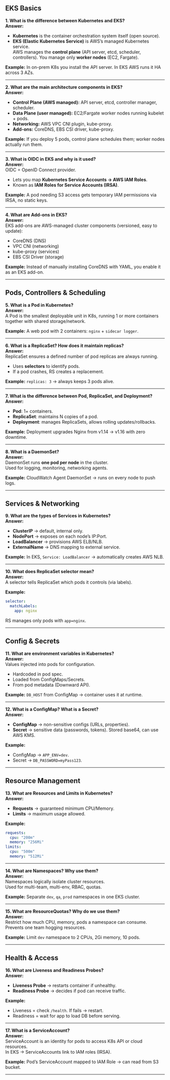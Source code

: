 ## EKS Basics

**1. What is the difference between Kubernetes and EKS?**  
**Answer:**

* **Kubernetes** is the container orchestration system itself (open source).  
* **EKS (Elastic Kubernetes Service)** is AWS’s managed Kubernetes service.  
  AWS manages the **control plane** (API server, etcd, scheduler, controllers). You manage only **worker nodes** (EC2, Fargate).

**Example:** In on-prem K8s you install the API server. In EKS AWS runs it HA across 3 AZs.

---

**2. What are the main architecture components in EKS?**  
**Answer:**

* **Control Plane (AWS managed):** API server, etcd, controller manager, scheduler.  
* **Data Plane (user managed):** EC2/Fargate worker nodes running kubelet + pods.  
* **Networking:** AWS VPC CNI plugin, kube-proxy.  
* **Add-ons:** CoreDNS, EBS CSI driver, kube-proxy.

**Example:** If you deploy 5 pods, control plane schedules them; worker nodes actually run them.

---

**3. What is OIDC in EKS and why is it used?**  
**Answer:**  
OIDC = OpenID Connect provider.

* Lets you map **Kubernetes Service Accounts → AWS IAM Roles**.  
* Known as **IAM Roles for Service Accounts (IRSA)**.

**Example:** A pod needing S3 access gets temporary IAM permissions via IRSA, no static keys.

---

**4. What are Add-ons in EKS?**  
**Answer:**  
EKS add-ons are AWS-managed cluster components (versioned, easy to update):

* CoreDNS (DNS)  
* VPC CNI (networking)  
* kube-proxy (services)  
* EBS CSI Driver (storage)

**Example:** Instead of manually installing CoreDNS with YAML, you enable it as an EKS add-on.

---

## Pods, Controllers & Scheduling

**5. What is a Pod in Kubernetes?**  
**Answer:**  
A Pod is the smallest deployable unit in K8s, running 1 or more containers together with shared storage/network.

**Example:** A web pod with 2 containers: `nginx` + `sidecar logger`.

---

**6. What is a ReplicaSet? How does it maintain replicas?**  
**Answer:**  
ReplicaSet ensures a defined number of pod replicas are always running.

* Uses **selectors** to identify pods.  
* If a pod crashes, RS creates a replacement.

**Example:** `replicas: 3` → always keeps 3 pods alive.

---

**7. What is the difference between Pod, ReplicaSet, and Deployment?**  
**Answer:**  

* **Pod**: 1+ containers.  
* **ReplicaSet**: maintains N copies of a pod.  
* **Deployment**: manages ReplicaSets, allows rolling updates/rollbacks.

**Example:** Deployment upgrades Nginx from v1.14 → v1.16 with zero downtime.

---

**8. What is a DaemonSet?**  
**Answer:**  
DaemonSet runs **one pod per node** in the cluster.  
Used for logging, monitoring, networking agents.

**Example:** CloudWatch Agent DaemonSet → runs on every node to push logs.

---

## Services & Networking

**9. What are the types of Services in Kubernetes?**  
**Answer:**  

* **ClusterIP** → default, internal only.  
* **NodePort** → exposes on each node’s IP:Port.  
* **LoadBalancer** → provisions AWS ELB/NLB.  
* **ExternalName** → DNS mapping to external service.

**Example:** In EKS, `Service: LoadBalancer` → automatically creates AWS NLB.

---

**10. What does ReplicaSet selector mean?**  
**Answer:**  
A selector tells ReplicaSet which pods it controls (via labels).

**Example:**  

```yaml
selector:
  matchLabels:
    app: nginx
```

RS manages only pods with `app=nginx`.

---

## Config & Secrets

**11. What are environment variables in Kubernetes?**  
**Answer:**  
Values injected into pods for configuration.

* Hardcoded in pod spec.  
* Loaded from ConfigMaps/Secrets.  
* From pod metadata (Downward API).

**Example:** `DB_HOST` from ConfigMap → container uses it at runtime.

---

**12. What is a ConfigMap? What is a Secret?**  
**Answer:**  

* **ConfigMap** → non-sensitive configs (URLs, properties).  
* **Secret** → sensitive data (passwords, tokens). Stored base64, can use AWS KMS.

**Example:**  

* ConfigMap → `APP_ENV=dev`.  
* Secret → `DB_PASSWORD=myPass123`.

---

## Resource Management

**13. What are Resources and Limits in Kubernetes?**  
**Answer:**  

* **Requests** → guaranteed minimum CPU/Memory.  
* **Limits** → maximum usage allowed.

**Example:**  

```yaml
requests:
  cpu: "200m"
  memory: "256Mi"
limits:
  cpu: "500m"
  memory: "512Mi"
```

---

**14. What are Namespaces? Why use them?**  
**Answer:**  
Namespaces logically isolate cluster resources.  
Used for multi-team, multi-env, RBAC, quotas.

**Example:** Separate `dev`, `qa`, `prod` namespaces in one EKS cluster.

---

**15. What are ResourceQuotas? Why do we use them?**  
**Answer:**  
Restrict how much CPU, memory, pods a namespace can consume.  
Prevents one team hogging resources.

**Example:** Limit `dev` namespace to 2 CPUs, 2Gi memory, 10 pods.

---

## Health & Access

**16. What are Liveness and Readiness Probes?**  
**Answer:**  

* **Liveness Probe** → restarts container if unhealthy.  
* **Readiness Probe** → decides if pod can receive traffic.

**Example:**  

* Liveness = check `/health`. If fails → restart.  
* Readiness = wait for app to load DB before serving.

---

**17. What is a ServiceAccount?**  
**Answer:**  
ServiceAccount is an identity for pods to access K8s API or cloud resources.  
In EKS → ServiceAccounts link to IAM roles (IRSA).

**Example:** Pod’s ServiceAccount mapped to IAM Role → can read from S3 bucket.

---
